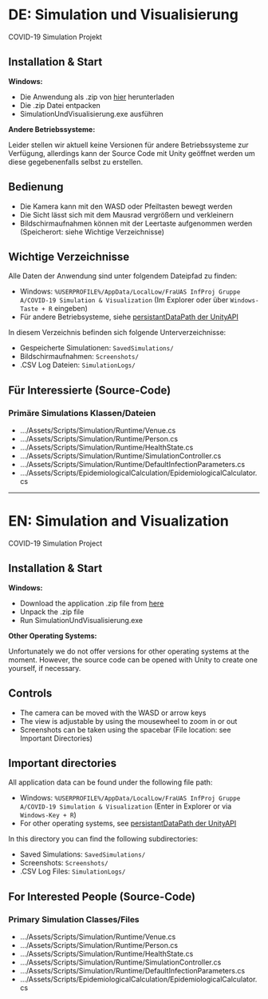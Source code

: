 # DE: Simulation und Visualisierung
 COVID-19 Simulation Projekt

## Installation & Start

**Windows:**
- Die Anwendung als .zip von [hier](TODO) herunterladen
- Die .zip Datei entpacken
- SimulationUndVisualisierung.exe ausführen

**Andere Betriebssysteme:**

Leider stellen wir aktuell keine Versionen für andere Betriebssysteme zur Verfügung,
allerdings kann der Source Code mit Unity geöffnet werden um diese gegebenenfalls selbst zu erstellen.

## Bedienung
- Die Kamera kann mit den WASD oder Pfeiltasten bewegt werden
- Die Sicht lässt sich mit dem Mausrad vergrößern und verkleinern
- Bildschirmaufnahmen können mit der Leertaste aufgenommen werden (Speicherort: siehe Wichtige Verzeichnisse)

## Wichtige Verzeichnisse
Alle Daten der Anwendung sind unter folgendem Dateipfad zu finden:

- Windows: `%USERPROFILE%/AppData/LocalLow/FraUAS InfProj Gruppe A/COVID-19 Simulation & Visualization` (Im Explorer oder über `Windows-Taste + R` eingeben)
- Für andere Betriebsysteme, siehe [persistantDataPath der UnityAPI](https://docs.unity3d.com/ScriptReference/Application-persistentDataPath.html)

In diesem Verzeichnis befinden sich folgende Unterverzeichnisse:
- Gespeicherte Simulationen: `SavedSimulations/`
- Bildschirmaufnahmen: `Screenshots/`
- .CSV Log Dateien: `SimulationLogs/`

## Für Interessierte (Source-Code)

### Primäre Simulations Klassen/Dateien 
- .../Assets/Scripts/Simulation/Runtime/Venue.cs
- .../Assets/Scripts/Simulation/Runtime/Person.cs
- .../Assets/Scripts/Simulation/Runtime/HealthState.cs
- .../Assets/Scripts/Simulation/Runtime/SimulationController.cs
- .../Assets/Scripts/Simulation/Runtime/DefaultInfectionParameters.cs
- .../Assets/Scripts/EpidemiologicalCalculation/EpidemiologicalCalculator.cs

---

# EN: Simulation and Visualization
COVID-19 Simulation Project

## Installation & Start

**Windows:**
- Download the application .zip file from [here](TODO)
- Unpack the .zip file
- Run SimulationUndVisualisierung.exe

**Other Operating Systems:**

Unfortunately we do not offer versions for other operating systems at the moment. However, the source code can be opened with Unity to create one yourself, if necessary.

## Controls
- The camera can be moved with the WASD or arrow keys
- The view is adjustable by using the mousewheel to zoom in or out
- Screenshots can be taken using the spacebar (File location: see Important Directories)

## Important directories
All application data can be found under the following file path:
- Windows: `%USERPROFILE%/AppData/LocalLow/FraUAS InfProj Gruppe A/COVID-19 Simulation & Visualization` (Enter in Explorer or via `Windows-Key + R`)
- For other operating systems, see [persistantDataPath der UnityAPI](https://docs.unity3d.com/ScriptReference/Application-persistentDataPath.html)

In this directory you can find the following subdirectories:
- Saved Simulations: `SavedSimulations/`
- Screenshots: `Screenshots/`
- .CSV Log Files: `SimulationLogs/`

## For Interested People (Source-Code)

### Primary Simulation Classes/Files
- .../Assets/Scripts/Simulation/Runtime/Venue.cs
- .../Assets/Scripts/Simulation/Runtime/Person.cs
- .../Assets/Scripts/Simulation/Runtime/HealthState.cs
- .../Assets/Scripts/Simulation/Runtime/SimulationController.cs
- .../Assets/Scripts/Simulation/Runtime/DefaultInfectionParameters.cs
- .../Assets/Scripts/EpidemiologicalCalculation/EpidemiologicalCalculator.cs
